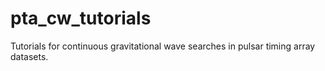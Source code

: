 # pta_cw_tutorials
Tutorials for continuous gravitational wave searches in pulsar timing array datasets.
